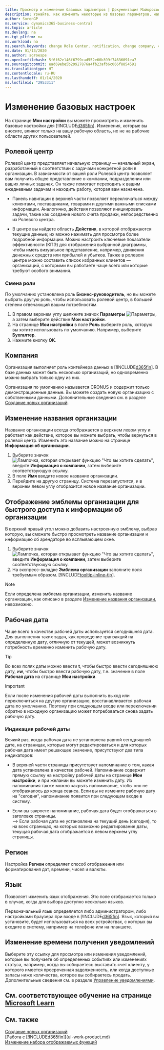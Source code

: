 ```yaml
---
title: Просмотр и изменение базовых параметров | Документация Майкрософт
description: Узнайте, как изменять некоторые из базовых параметров, например ролевой центр, компанию или рабочую дату.
author: SorenGP
ms.service: dynamics365-business-central
ms.topic: article
ms.devlang: na
ms.tgt_pltfrm: na
ms.workload: na
ms.search.keywords: change Role Center, notification, change company, change work date
ms.date: 01/13/2020
ms.author: sgroespe
ms.openlocfilehash: 5f6f62e146f6799cad552e60b399f74636091ea7
ms.sourcegitcommit: ead69ebe5b29927876a4fb23afb6c066f8854591
ms.translationtype: HT
ms.contentlocale: ru-RU
ms.lasthandoff: 01/14/2020
ms.locfileid: "2953311"
---
```

# <a name="change-basic-settings"></a>Изменение базовых настроек

На странице **Мои настройки** вы можете просмотреть и изменить базовые настройки для [!INCLUDE[d365fin](includes/d365fin_md.md)]. Изменения, которые вы вносите, влияют только на вашу рабочую область, но не на рабочие области других пользователей.  

## <a name="role-center"></a> Ролевой центр
Ролевой центр представляет начальную страницу — начальный экран, разработанный в соответствии с задачами конкретной роли в организации. В зависимости от вашей роли Ролевой центр позволяет вам получить общее представление о компании, подразделении или ваших личных задачах. Он также помогает переходить к вашим ежедневным задачам и находить работу, которая вам назначена.

-   Панель навигации в верхней части позволяет переключаться между клиентами, поставщиками, товарами и другими важными списками информации. Аналогично, действия позволяют инициировать задачи, такие как создание нового счета продажи, непосредственно из Ролевого центра.

-   В центре вы найдете область **Действия**, в которой отображаются текущие данные; их можно нажимать для просмотра более подробной информации. Можно настроить ключевые показатели эффективности (КПЭ) для отображения выбранной диаграммы, чтобы иметь визуальное представление, например, движения денежных средств или прибылей и убытков. Также в ролевом центре можно составить список избранных клиентов — организаций, с которыми вы работаете чаще всего или которые требуют особого внимания.

### <a name="to-change-the-role"></a>Смена роли
По умолчанию установлена роль **Бизнес-руководитель**, но вы можете выбрать другую роль, чтобы использовать ролевой центр, в большей степени отвечающий вашим потребностям.
1. В правом верхнем углу щелкните значок **Параметры** ![Параметры](media/ui-experience/settings_icon_small.png "Значок настроек для ролевого центра"), а затем выберите действие **Мои настройки**.
2. На странице **Мои настройки** в поле **Роль** выберите роль, которую вы хотите использовать по умолчанию. Например, выберите **Бухгалтер**.
3. Нажмите кнопку **ОК**.

## <a name="company"></a>Компания
Организация выполняет роль контейнера данных в [!INCLUDE[d365fin](includes/d365fin_md.md)]. В базе данных может быть несколько организаций, но одновременно можно выбрать только одну из них.

Организация по умолчанию называется CRONUS и содержит только демонстрационные данные. Вы можете создать новую организацию с собственными данными. Дополнительные сведения см. в разделе [Создание новых организаций](about-new-company.md).

## <a name="to-change-the-company-name"></a>Изменение названия организации
Название организации всегда отображается в верхнем левом углу и работает как действие, которое вы можете выбрать, чтобы вернуться в ролевой центр. Изменить это название можно на странице **Информация об организации**.

1. Выберите значок ![Лампочка, которая открывает функцию "Что вы хотите сделать"](media/ui-search/search_small.png "Что вы хотите сделать"), введите **Информация о компании**, затем выберите соответствующую ссылку.
2. В поле **Имя** введите новое название организации.
3. Перейдите на другую страницу. Система перезапустится, и в верхнем левом углу отобразится новое название организации.

## <a name="to-display-a-company-badge-for-quick-access-to-company-information"></a>Отображение эмблемы организации для быстрого доступа к информации об организации  
В верхний правый угол можно добавить настроенную эмблему, выбрав которую, вы сможете быстро просмотреть название организации и информацию об арендаторе во всплывающем окне.

1. Выберите значок ![Лампочка, которая открывает функцию "Что вы хотите сделать"](media/ui-search/search_small.png "Что вы хотите сделать"), введите **Информация о компании**, затем выберите соответствующую ссылку.
2. На экспресс-вкладке **Эмблема организации** заполните поля требуемым образом. [!INCLUDE[tooltip-inline-tip](includes/tooltip-inline-tip_md.md)].

> [!NOTE]
> Если определена эмблема организации, изменить название организации, как описано в разделе [Изменение названия организации](ui-change-basic-settings.md#to-change-the-company-name), невозможно.

## <a name="work-date"></a>Рабочая дата
Чаще всего в качестве рабочей даты используется сегодняшняя дата. Для выполнения таких задач, как проведение транзакций на определенную дату, отличную от текущей, может возникнуть потребность временно изменить рабочую дату.

> [!TIP]  
> Во всех полях даты можно ввести **t**, чтобы быстро ввести сегодняшнюю дату, и**w**, чтобы быстро ввести рабочую дату, т.е. значение в поле **Рабочая дата** на странице **Мои настройки**.

> [!IMPORTANT]  
>  Если после изменения рабочей даты выполнить выход или переключиться на другую организацию, восстанавливается рабочая дата по умолчанию. Поэтому при следующем входе или переключении обратно в исходную организацию может потребоваться снова задать рабочую дату.

### <a name="work-date-indication"></a>Индикация рабочей даты
Всякий раз, когда рабочая дата не установлена равной сегодняшней дате, на страницах, которые могут редактироваться и для которых рабочая дата имеет решающее значение, присутствуют два типа индикаторов:

- В верхней части страницы присутствует напоминание о том, какая дата установлена в качестве рабочей. Напоминание содержит прямую ссылку на настройку рабочей даты на странице **Мои настройки**, и при желании вы можете изменить дату. Из напоминания также можно закрыть напоминание, чтобы оно не отображалось до конца сеанса. Если вы не измените рабочую дату на "сегодня", напоминание появится при следующем входе в систему.

- Если вы закроете напоминание, рабочая дата будет отображаться в заголовке страницы.  
--> Если рабочая дата не установлена на текущий день (сегодня), то на всех страницах, на которых возможно редактирование даты, текущая рабочая дата отображается в левом верхнем углу страницы.

## <a name="region"></a> Регион

Настройка **Регион** определяет способ отображения или форматирования дат, времени, чисел и валюты.

## <a name="language"></a> Язык
Позволяет изменить язык отображения. Это поле отображается только в случае, когда для выбора доступно несколько языков.

Первоначальный язык определяется либо администратором, либо настройками браузера при входе в [!INCLUDE[d365fin](includes/d365fin_md.md)]. Язык, который вы установите, будет использоваться на всех устройствах, с которых вы входите в систему, например на телефоне или на планшете.

## <a name="changing-when-i-receive-notifications"></a>Изменение времени получения уведомлений
Выберите эту ссылку для просмотра или изменения уведомлений, которые вы получаете об определенных событиях или изменениях статуса, например, когда вы собираетесь выставить счет клиенту, у которого имеется просроченная задолженность, или когда доступные запасы ниже количества, которое вы собираетесь продать. Дополнительные сведения см. в разделе [Управление уведомлениями](ui-smart-notifications.md).

## <a name="see-related-training-at-microsoft-learnlearnmodulespersonalize-ui-dynamics-365-business-centralindex"></a>См. соответствующее обучение на странице [Microsoft Learn](/learn/modules/personalize-ui-dynamics-365-business-central/index)

## <a name="see-also"></a>См. также
[Создание новых организаций](about-new-company.md)  
[Работа с [!INCLUDE[d365fin](includes/d365fin_md.md)]](ui-work-product.md)  
[Изменение набора отображаемых функций](ui-experiences.md)  
